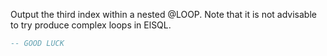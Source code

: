 Output the third index within a nested @LOOP.
Note that it is not advisable to try produce complex loops in ElSQL.

```sql
-- GOOD LUCK
```
